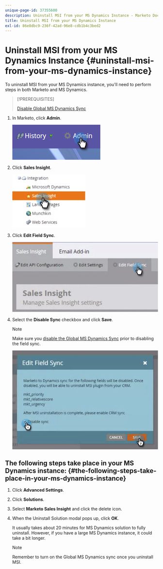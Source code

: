 ```yaml
---
unique-page-id: 37355600
description: Uninstall MSI from your MS Dynamics Instance - Marketo Docs - Product Documentation
title: Uninstall MSI from your MS Dynamics Instance
exl-id: 86e8dbc9-236f-42ad-96e8-cdb1b4c3bed2
---
```

# Uninstall MSI from your MS Dynamics Instance {#uninstall-msi-from-your-ms-dynamics-instance}

To uninstall MSI from your MS Dynamics instance, you'll need to perform steps in both Marketo and MS Dynamics.

>[!PREREQUISITES]
>
>[Disable Global MS Dynamics Sync](/help/marketo/product-docs/marketo-sales-insight/msi-for-microsoft-dynamics/uninstalling/disable-global-ms-dynamics-sync.md)

1. In Marketo, click **Admin**.

   ![](assets/one-1.png)

1. Click **Sales Insight**.

   ![](assets/six.png)

1. Click **Edit Field Sync**.

   ![](assets/seven.png)

1. Select the **Disable Sync** checkbox and click **Save**.

   >[!NOTE]
   >
   >Make sure you [disable the Global MS Dynamics Sync](/help/marketo/product-docs/marketo-sales-insight/msi-for-microsoft-dynamics/uninstalling/disable-global-ms-dynamics-sync.md) prior to disabling the field sync.

   ![](assets/eight.png)

## The following steps take place in your MS Dynamics instance: {#the-following-steps-take-place-in-your-ms-dynamics-instance}

1. Click **Advanced Settings**.

1. Click **Solutions**.

1. Select **Marketo Sales Insight** and click the delete icon.

1. When the Uninstall Solution modal pops up, click **OK**.

   It usually takes about 20 minutes for MS Dynamics solution to fully uninstall. However, if you have a large MS Dynamics instance, it could take a bit longer.

   >[!NOTE]
   >
   >Remember to turn on the Global MS Dynamics sync once you uninstall MSI.
